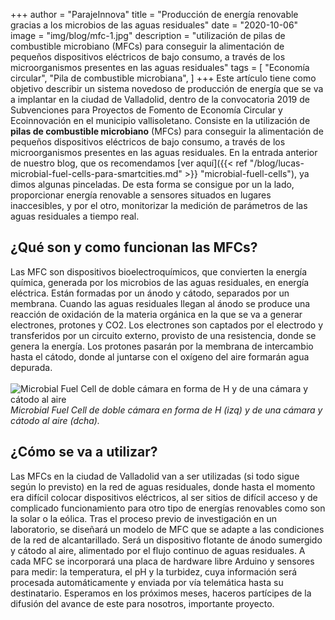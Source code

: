 +++
author = "ParajeInnova"
title = "Producción de energía renovable gracias a los microbios de las aguas residuales"
date = "2020-10-06"
image = "img/blog/mfc-1.jpg"
description = "utilización de pilas de combustible microbiano (MFCs) para conseguir la alimentación de pequeños dispositivos eléctricos de bajo consumo, a través de los microorganismos presentes en las aguas residuales"
tags = [
    "Economía circular",
    "Pila de combustible microbiana",
]
+++
Este artículo tiene como objetivo describir un sistema novedoso de producción de energía que se va a implantar en la ciudad de Valladolid, dentro de la convocatoria 2019 de Subvenciones para Proyectos de Fomento de Economía Circular y Ecoinnovación en el municipio vallisoletano. Consiste en la utilización de **pilas de combustible microbiano** (MFCs) para conseguir la alimentación de pequeños dispositivos eléctricos de bajo consumo, a través de los microorganismos presentes en las aguas residuales. En la entrada anterior de nuestro blog, que os recomendamos [ver aquí]({{< ref "/blog/lucas-microbial-fuel-cells-para-smartcities.md" >}} "microbial-fuell-cells"), ya dimos algunas pinceladas. De esta forma se consigue por un la lado, proporcionar energía renovable a sensores situados en lugares inaccesibles, y por el otro, monitorizar la medición de parámetros de las aguas residuales a tiempo real.
## ¿Qué son y como funcionan las MFCs?
Las MFC son dispositivos bioelectroquímicos, que convierten la energía química, generada por los microbios de las aguas residuales, en energía eléctrica. Están formadas por un ánodo y cátodo, separados por un membrana. Cuando las aguas residuales llegan al ánodo se produce una reacción de oxidación de la materia orgánica en la que se va a generar electrones, protones y CO2. Los electrones son captados por el electrodo y transferidos por un circuito externo, provisto de una resistencia, donde se genera la energía. Los protones pasarán por la membrana de intercambio hasta el cátodo, donde al juntarse con el oxígeno del aire formarán agua depurada.
\
\
![Microbial Fuel Cell de doble cámara en forma de H y de una cámara y cátodo al aire](/img/blog/mfc2.jpg "Microbial Fuel Cell de doble cámara en forma de H y de una cámara y cátodo al aire")
*Microbial Fuel Cell de doble cámara en forma de H (izq) y de una cámara y cátodo al aire (dcha).*
## ¿Cómo se va a utilizar?
Las MFCs en la ciudad de Valladolid van a ser utilizadas (si todo sigue según lo previsto) en la red de aguas residuales, donde hasta el momento era difícil colocar dispositivos eléctricos, al ser sitios de difícil acceso y de complicado funcionamiento para otro tipo de energías renovables como son la solar o la eólica. Tras el proceso previo de investigación en un laboratorio, se diseñará un modelo de MFC que se adapte a las condiciones de la red de alcantarillado. Será un dispositivo flotante de ánodo sumergido y cátodo al aire, alimentado por el flujo continuo de aguas residuales. A cada MFC se incorporará una placa de hardware libre Arduino y sensores para medir: la temperatura, el pH y la turbidez, cuya información será procesada automáticamente y enviada por vía telemática hasta su destinatario.
Esperamos en los próximos meses, haceros partícipes de la difusión del avance de este para nosotros, importante proyecto.